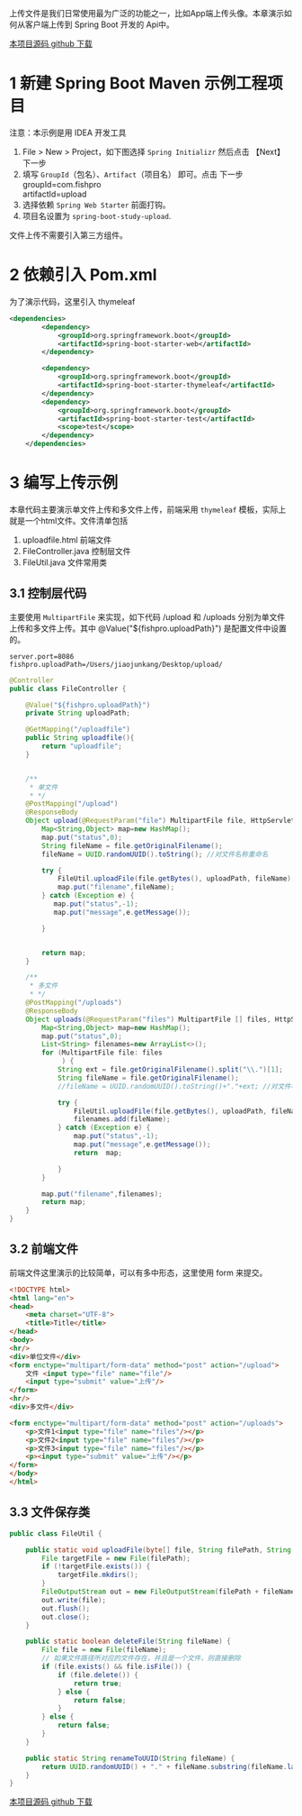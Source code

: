 上传文件是我们日常使用最为广泛的功能之一，比如App端上传头像。本章演示如何从客户端上传到 Spring Boot 开发的 Api中。

[本项目源码 github 下载 ](https://github.com/fishpro/spring-boot-study/tree/master/spring-boot-study-upload)

# 1 新建 Spring Boot Maven 示例工程项目

注意：本示例是用 IDEA 开发工具
1. File > New > Project，如下图选择 `Spring Initializr` 然后点击 【Next】下一步
2. 填写 `GroupId`（包名）、`Artifact`（项目名） 即可。点击 下一步
    groupId=com.fishpro   
    artifactId=upload
3. 选择依赖 `Spring Web Starter` 前面打钩。
4. 项目名设置为 `spring-boot-study-upload`.

文件上传不需要引入第三方组件。

# 2 依赖引入 Pom.xml
为了演示代码，这里引入 thymeleaf
```xml
<dependencies>
        <dependency>
            <groupId>org.springframework.boot</groupId>
            <artifactId>spring-boot-starter-web</artifactId>
        </dependency>

        <dependency>
            <groupId>org.springframework.boot</groupId>
            <artifactId>spring-boot-starter-thymeleaf</artifactId>
        </dependency>
        <dependency>
            <groupId>org.springframework.boot</groupId>
            <artifactId>spring-boot-starter-test</artifactId>
            <scope>test</scope>
        </dependency>
    </dependencies>
```
# 3 编写上传示例
本章代码主要演示单文件上传和多文件上传，前端采用 `thymeleaf` 模板，实际上就是一个html文件。文件清单包括
1. uploadfile.html 前端文件
2. FileController.java 控制层文件
3. FileUtil.java 文件常用类

## 3.1 控制层代码
主要使用 `MultipartFile` 来实现，如下代码 /upload 和 /uploads 分别为单文件上传和多文件上传。其中 @Value("${fishpro.uploadPath}") 是配置文件中设置的。

```
server.port=8086
fishpro.uploadPath=/Users/jiaojunkang/Desktop/upload/
```

```java
@Controller
public class FileController {

    @Value("${fishpro.uploadPath}")
    private String uploadPath;

    @GetMapping("/uploadfile")
    public String uploadfile(){
        return "uploadfile";
    }


    /**
     * 单文件
     * */
    @PostMapping("/upload")
    @ResponseBody
    Object upload(@RequestParam("file") MultipartFile file, HttpServletRequest request) {
        Map<String,Object> map=new HashMap();
        map.put("status",0);
        String fileName = file.getOriginalFilename();
        fileName = UUID.randomUUID().toString(); //对文件名称重命名

        try {
            FileUtil.uploadFile(file.getBytes(), uploadPath, fileName);
            map.put("filename",fileName);
        } catch (Exception e) {
           map.put("status",-1);
           map.put("message",e.getMessage());

        }


        return map;
    }

    /**
     * 多文件
     * */
    @PostMapping("/uploads")
    @ResponseBody
    Object uploads(@RequestParam("files") MultipartFile [] files, HttpServletRequest request) {
        Map<String,Object> map=new HashMap();
        map.put("status",0);
        List<String> filenames=new ArrayList<>();
        for (MultipartFile file: files
             ) {
            String ext = file.getOriginalFilename().split("\\.")[1];
            String fileName = file.getOriginalFilename();
            //fileName = UUID.randomUUID().toString()+"."+ext; //对文件名称重命名

            try {
                FileUtil.uploadFile(file.getBytes(), uploadPath, fileName);
                filenames.add(fileName);
            } catch (Exception e) {
                map.put("status",-1);
                map.put("message",e.getMessage());
                return  map;

            }
        }

        map.put("filename",filenames);
        return map;
    }
}
```

## 3.2 前端文件
前端文件这里演示的比较简单，可以有多中形态，这里使用 form 来提交。

```html
<!DOCTYPE html>
<html lang="en">
<head>
    <meta charset="UTF-8">
    <title>Title</title>
</head>
<body>
<hr/>
<div>单位文件</div>
<form enctype="multipart/form-data" method="post" action="/upload">
    文件 <input type="file" name="file"/>
    <input type="submit" value="上传"/>
</form>
<hr/>
<div>多文件</div>

<form enctype="multipart/form-data" method="post" action="/uploads">
    <p>文件1<input type="file" name="files"/></p>
    <p>文件2<input type="file" name="files"/></p>
    <p>文件3<input type="file" name="files"/></p>
    <p><input type="submit" value="上传"/></p>
</form>
</body>
</html>
```

## 3.3 文件保存类
```java
public class FileUtil {

    public static void uploadFile(byte[] file, String filePath, String fileName) throws Exception {
        File targetFile = new File(filePath);
        if (!targetFile.exists()) {
            targetFile.mkdirs();
        }
        FileOutputStream out = new FileOutputStream(filePath + fileName);
        out.write(file);
        out.flush();
        out.close();
    }

    public static boolean deleteFile(String fileName) {
        File file = new File(fileName);
        // 如果文件路径所对应的文件存在，并且是一个文件，则直接删除
        if (file.exists() && file.isFile()) {
            if (file.delete()) {
                return true;
            } else {
                return false;
            }
        } else {
            return false;
        }
    }

    public static String renameToUUID(String fileName) {
        return UUID.randomUUID() + "." + fileName.substring(fileName.lastIndexOf(".") + 1);
    }
}

```


[本项目源码 github 下载 ](https://github.com/fishpro/spring-boot-study/tree/master/spring-boot-study-upload)